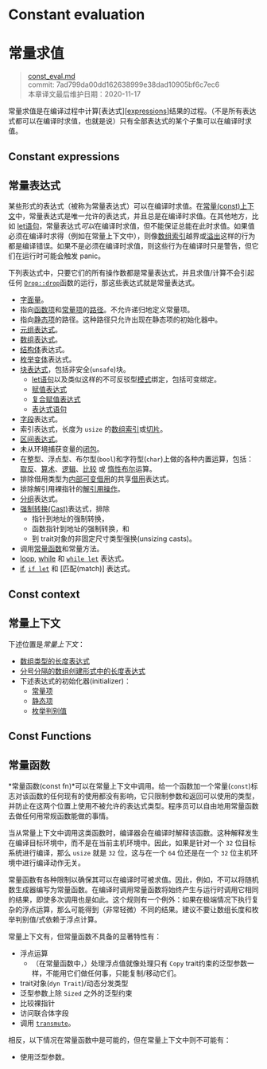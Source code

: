 # Constant evaluation
# 常量求值

>[const_eval.md](https://github.com/rust-lang/reference/blob/master/src/const_eval.md)\
>commit:  7ad799da00dd162638999e38dad10905bf6c7ec6 \
>本章译文最后维护日期：2020-11-17

常量求值是在编译过程中计算[表达式][[expressions]]结果的过程。（不是所有表达式都可以在编译时求值，也就是说）只有全部表达式的某个子集可以在编译时求值。

## Constant expressions
## 常量表达式

某些形式的表达式（被称为常量表达式）可以在编译时求值。在[常量(const)上下文](#const-context)中，常量表达式是唯一允许的表达式，并且总是在编译时求值。在其他地方，比如 [let语句][let statements]，常量表达式*可以*在编译时求值，但不能保证总能在此时求值。如果值必须在编译时求得（例如在常量上下文中），则像[数组索引][array indexing]越界或[溢出][overflow]这样的行为都是编译错误。如果不是必须在编译时求值，则这些行为在编译时只是警告，但它们在运行时可能会触发 panic。

下列表达式中，只要它们的所有操作数都是常量表达式，并且求值/计算不会引起任何 [`Drop::drop`][destructors]函数的运行，那这些表达式就是常量表达式。

* [字面量][Literals]。
* 指向[函数项][functions]和[常量项][constants]的[路径][Paths]。不允许递归地定义常量项。
* 指向[静态项][statics]的路径。这种路径只允许出现在静态项的初始化器中。
* [元组表达式][Tuple expressions]。
* [数组表达式][Array expressions]。
* [结构体][Struct]表达式。
* [枚举变体][Enum variant]表达式。
* [块表达式][Block expressions]，包括非安全(`unsafe`)块。
    * [let语句][let statements]以及类似这样的不可反驳型[模式][patterns]绑定，包括可变绑定。
    * [赋值表达式][assignment expressions]
    * [复合赋值表达式][compound assignment expressions]
    * [表达式语句][expression statements]
* [字段][Field]表达式。
* 索引表达式，长度为 `usize` 的[数组索引][array indexing]或[切片][slice]。
* [区间表达式][Range expressions]。
* 未从环境捕获变量的[闭包][Closure expressions]。
* 在整型、浮点型、布尔型(`bool`)和字符型(`char`)上做的各种内置运算，包括：[取反][negation]、[算术][arithmetic]、[逻辑][logical]、[比较][comparison] 或 [惰性布尔][lazy boolean]运算。
* 排除借用类型为[内部可变借用][interior mutability]的共享[借用][borrow]表达式。
* 排除解引用裸指针的[解引用操作][dereference operator]。
* [分组][Grouped]表达式。
* [强制转换(Cast)][Cast]表达式，排除
  * 指针到地址的强制转换，
  * 函数指针到地址的强制转换，和
  * 到 trait对象的非固定尺寸类型强换(unsizing casts)。
* 调用[常量函数][const functions]和常量方法。
* [loop], [while] 和 [`while let`] 表达式。
* [if], [`if let`] 和 [匹配(match)] 表达式。

## Const context
## 常量上下文

下述位置是*常量上下文*：

* [数组类型的长度表达式][Array type length expressions]
* [分号分隔的数组创建形式中的长度表达式][array expressions]
* 下述表达式的初始化器(initializer)：
  * [常量项][constants]
  * [静态项][statics]
  * [枚举判别值][enum discriminants]

## Const Functions
## 常量函数

*常量函数(const fn)*可以在常量上下文中调用。给一个函数加一个常量(`const`)标志对该函数的任何现有的使用都没有影响，它只限制参数和返回可以使用的类型，并防止在这两个位置上使用不被允许的表达式类型。程序员可以自由地用常量函数去做任何用常规函数能做的事情。

当从常量上下文中调用这类函数时，编译器会在编译时解释该函数。这种解释发生在编译目标环境中，而不是在当前主机环境中。因此，如果是针对一个 `32` 位目标系统进行编译，那么 `usize` 就是 `32` 位，这与在一个 `64` 位还是在一个 `32` 位主机环境中进行编译动作无关。

常量函数有各种限制以确保其可以在编译时可被求值。因此，例如，不可以将随机数生成器编写为常量函数。在编译时调用常量函数将始终产生与运行时调用它相同的结果，即使多次调用也是如此。这个规则有一个例外：如果在极端情况下执行复杂的浮点运算，那么可能得到（非常轻微）不同的结果。建议不要让数组长度和枚举判别值/式依赖于浮点计算。

常量上下文有，但常量函数不具备的显著特性有：

* 浮点运算
  * （在常量函数中，）处理浮点值就像处理只有 `Copy` trait约束的泛型参数一样，不能用它们做任何事，只能复制/移动它们。
* trait对象(`dyn Trait`)/动态分发类型
* 泛型参数上除 `Sized` 之外的泛型约束
* 比较裸指针
* 访问联合体字段
* 调用 [`transmute`]。

相反，以下情况在常量函数中是可能的，但在常量上下文中则不可能有：

* 使用泛型参数。

[arithmetic]:           expressions/operator-expr.md#arithmetic-and-logical-binary-operators
[array expressions]:    expressions/array-expr.md
[array indexing]:       expressions/array-expr.md#array-and-slice-indexing-expressions
[array indexing]:       expressions/array-expr.md#array-and-slice-indexing-expressions
[array type length expressions]: types/array.md
[assignment expressions]: expressions/operator-expr.md#assignment-expressions
[compound assignment expressions]: expressions/operator-expr.md#compound-assignment-expressions
[block expressions]:    expressions/block-expr.md
[borrow]:               expressions/operator-expr.md#borrow-operators
[cast]:                 expressions/operator-expr.md#type-cast-expressions
[closure expressions]:  expressions/closure-expr.md
[comparison]:           expressions/operator-expr.md#comparison-operators
[const functions]:      items/functions.md#const-functions
[constants]:            items/constant-items.md
[dereference operator]: expressions/operator-expr.md#the-dereference-operator
[destructors]:          destructors.md
[enum discriminants]:   items/enumerations.md#custom-discriminant-values-for-fieldless-enumerations
[enum variant]:         expressions/enum-variant-expr.md
[expression statements]: statements.md#expression-statements
[expressions]:          expressions.md
[field]:                expressions/field-expr.md
[functions]:            items/functions.md
[grouped]:              expressions/grouped-expr.md
[interior mutability]:  interior-mutability.md
[if]:                   expressions/if-expr.md#if-expressions
[`if let`]:             expressions/if-expr.md#if-let-expressions
[lazy boolean]:         expressions/operator-expr.md#lazy-boolean-operators
[let statements]:       statements.md#let-statements
[literals]:             expressions/literal-expr.md
[logical]:              expressions/operator-expr.md#arithmetic-and-logical-binary-operators
[loop]:                 expressions/loop-expr.md#infinite-loops
[match]:                expressions/match-expr.md
[negation]:             expressions/operator-expr.md#negation-operators
[overflow]:             expressions/operator-expr.md#overflow
[paths]:                expressions/path-expr.md
[patterns]:             patterns.md
[range expressions]:    expressions/range-expr.md
[slice]:                types/slice.md
[statics]:              items/static-items.md
[struct]:               expressions/struct-expr.md
[tuple expressions]:    expressions/tuple-expr.md
[`transmute`]:          https://doc.rust-lang.org/std/mem/fn.transmute.html
[while]:                expressions/loop-expr.md#predicate-loops
[`while let`]:          expressions/loop-expr.md#predicate-pattern-loops

<!-- 2020-11-12-->
<!-- checked -->
